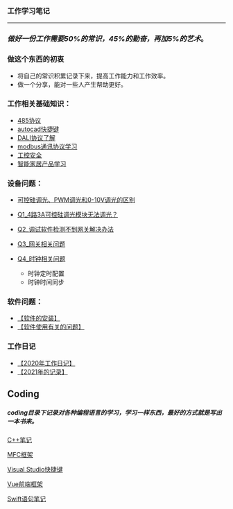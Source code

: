 
### 工作学习笔记
---
###  *做好一份工作需要50%的常识，45%的勤奋，再加5%的艺术*。

### 做这个东西的初衷
* 将自己的常识积累记录下来，提高工作能力和工作效率。
* 做一个分享，能对一些人产生帮助更好。

### 工作相关基础知识：
* [485协议](./notes/485总线.md)
* [autocad快捷键](./notes/autocad快捷键.md)
* [DALI协议了解](./notes/DALI协议了解.md)
* [modbus通讯协议学习](./notes/modbus通讯协议学习.md)
* [工控安全](./notes/工控安全.md)
* [智能家居产品学习](./notes/智能家居产品学习.md)


### 设备问题：
* [可控硅调光、PWM调光和0-10V调光的区别](./notes/可控硅调光、PWM调光和0-10V调光的区别.md)

* [Q1_4路3A可控硅调光模块无法调光？](./Questions/Q1_4路3A可控硅调光模块无法调光？.md)

* [Q2_调试软件检测不到网关解决办法](./Questions/Q2_调试软件检测不到网关解决办法.md)

* [Q3_网关相关问题](./Questions/Q3_网关相关问题.md)

* [Q4_时钟相关问题](./Questions/Q4_时钟相关问题.md)
    - 时钟定时配置
    - 时钟时间同步

### 软件问题：

* [【软件的安装】](./notes/调试软件安装步骤.md)
* [【软件使用有关的问题】](./notes/软件相关的问题.md)

### 工作日记
* [【2020年工作日记】](./workDaily/2020.md)
* [【2021年的记录】](./workDaily/2021.md)

## Coding

##### coding目录下记录对各种编程语言的学习，学习一样东西，最好的方式就是写出一本书来。

[C++笔记](./coding/C++语言的学习.md)

[MFC框架](./coding/MFC框架.md)

[Visual Studio快捷键](./coding/VisualStudio使用技巧.md)

[Vue前端框架](./coding/VUE学习笔记.md)

[Swift语句笔记](./coding/Swift学习笔记.md)

